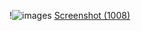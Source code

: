 
!![images](https://github.com/user-attachments/assets/ce45d86c-82a5-44e0-86bd-f66da321120f)
[Screenshot (1008)](https://github.com/user-attachments/assets/d6121933-cbaa-419b-87c8-27d25239a614)
